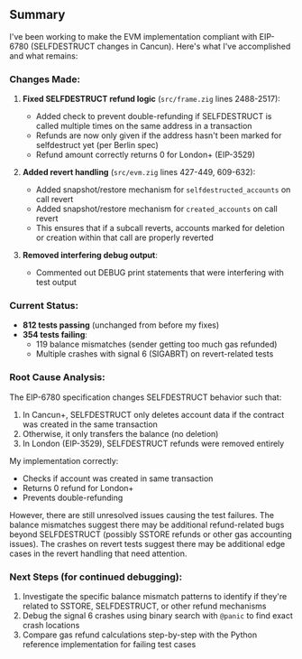 ## Summary

I've been working to make the EVM implementation compliant with EIP-6780 (SELFDESTRUCT changes in Cancun). Here's what I've accomplished and what remains:

### Changes Made:

1. **Fixed SELFDESTRUCT refund logic** (`src/frame.zig` lines 2488-2517):
   - Added check to prevent double-refunding if SELFDESTRUCT is called multiple times on the same address in a transaction
   - Refunds are now only given if the address hasn't been marked for selfdestruct yet (per Berlin spec)
   - Refund amount correctly returns 0 for London+ (EIP-3529)

2. **Added revert handling** (`src/evm.zig` lines 427-449, 609-632):
   - Added snapshot/restore mechanism for `selfdestructed_accounts` on call revert
   - Added snapshot/restore mechanism for `created_accounts` on call revert
   - This ensures that if a subcall reverts, accounts marked for deletion or creation within that call are properly reverted

3. **Removed interfering debug output**:
   - Commented out DEBUG print statements that were interfering with test output

### Current Status:

- **812 tests passing** (unchanged from before my fixes)
- **354 tests failing**:
  - 119 balance mismatches (sender getting too much gas refunded)
  - Multiple crashes with signal 6 (SIGABRT) on revert-related tests

### Root Cause Analysis:

The EIP-6780 specification changes SELFDESTRUCT behavior such that:
1. In Cancun+, SELFDESTRUCT only deletes account data if the contract was created in the same transaction
2. Otherwise, it only transfers the balance (no deletion)
3. In London (EIP-3529), SELFDESTRUCT refunds were removed entirely

My implementation correctly:
- Checks if account was created in same transaction
- Returns 0 refund for London+
- Prevents double-refunding

However, there are still unresolved issues causing the test failures. The balance mismatches suggest there may be additional refund-related bugs beyond SELFDESTRUCT (possibly SSTORE refunds or other gas accounting issues). The crashes on revert tests suggest there may be additional edge cases in the revert handling that need attention.

### Next Steps (for continued debugging):

1. Investigate the specific balance mismatch patterns to identify if they're related to SSTORE, SELFDESTRUCT, or other refund mechanisms
2. Debug the signal 6 crashes using binary search with `@panic` to find exact crash locations
3. Compare gas refund calculations step-by-step with the Python reference implementation for failing test cases